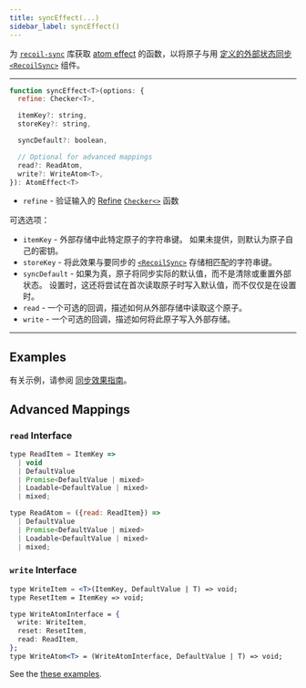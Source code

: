 ```yaml
---
title: syncEffect(...)
sidebar_label: syncEffect()
---
```


为 [`recoil-sync`](/docs/recoil-sync/introduction) 库获取 [atom effect](/docs/guides/atom-effects) 的函数，以将原子与用 [ 定义的外部状态同步 `<RecoilSync>`](/docs/recoil-sync/api/RecoilSync) 组件。

---

```jsx
function syncEffect<T>(options: {
  refine: Checker<T>,

  itemKey?: string,
  storeKey?: string,

  syncDefault?: boolean,

  // Optional for advanced mappings
  read?: ReadAtom,
  write?: WriteAtom<T>,
}): AtomEffect<T>
```

- `refine` - 验证输入的 [Refine](/docs/refine/introduction) [`Checker<>`](/docs/refine/api/Checkers) 函数

可选选项：
- `itemKey` - 外部存储中此特定原子的字符串键。 如果未提供，则默认为原子自己的密钥。
- `storeKey` - 将此效果与要同步的 [`<RecoilSync>`](/docs/recoil-sync/api/RecoilSync) 存储相匹配的字符串键。
- `syncDefault` - 如果为真，原子将同步实际的默认值，而不是清除或重置外部状态。 设置时，这还将尝试在首次读取原子时写入默认值，而不仅仅是在设置时。
- `read` - 一个可选的回调，描述如何从外部存储中读取这个原子。
- `write` - 一个可选的回调，描述如何将此原子写入外部存储。

---

## Examples

有关示例，请参阅 [同步效果指南](/docs/recoil-sync/sync-effect#input-validation)。

## Advanced Mappings

### `read` Interface

```jsx
type ReadItem = ItemKey =>
  | void
  | DefaultValue
  | Promise<DefaultValue | mixed>
  | Loadable<DefaultValue | mixed>
  | mixed;

type ReadAtom = ({read: ReadItem}) =>
  | DefaultValue
  | Promise<DefaultValue | mixed>
  | Loadable<DefaultValue | mixed>
  | mixed;
```

### `write` Interface
```jsx
type WriteItem = <T>(ItemKey, DefaultValue | T) => void;
type ResetItem = ItemKey => void;

type WriteAtomInterface = {
  write: WriteItem,
  reset: ResetItem,
  read: ReadItem,
};
type WriteAtom<T> = (WriteAtomInterface, DefaultValue | T) => void;
```

See the [these examples](/docs/recoil-sync/sync-effect#advanced-atom-mappings).
